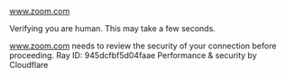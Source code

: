 www.zoom.com

Verifying you are human. This may take a few seconds.

www.zoom.com needs to review the security of your connection before proceeding.
Ray ID: 945dcfbf5d04faae
Performance & security by Cloudflare
